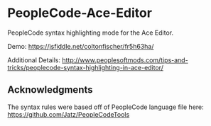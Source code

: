 # PeopleCode-Ace-Editor

PeopleCode syntax highlighting mode for the Ace Editor.

Demo: https://jsfiddle.net/coltonfischer/fr5h63ha/

Additional Details: http://www.peoplesoftmods.com/tips-and-tricks/peoplecode-syntax-highlighting-in-ace-editor/

## Acknowledgments

The syntax rules were based off of PeopleCode language file here: https://github.com/Jatz/PeopleCodeTools
